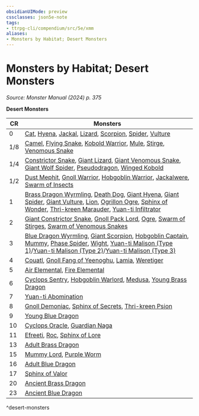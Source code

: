 ```yaml
---
obsidianUIMode: preview
cssclasses: json5e-note
tags:
- ttrpg-cli/compendium/src/5e/xmm
aliases:
- Monsters by Habitat; Desert Monsters
---
```

# Monsters by Habitat; Desert Monsters
*Source: Monster Manual (2024) p. 375* 

**Desert Monsters**

| CR | Monsters |
|----|----------|
| 0 | [Cat](/3-Mechanics/CLI/bestiary/beast/cat-xmm.md), [Hyena](/3-Mechanics/CLI/bestiary/beast/hyena-xmm.md), [Jackal](/3-Mechanics/CLI/bestiary/beast/jackal-xmm.md), [Lizard](/3-Mechanics/CLI/bestiary/beast/lizard-xmm.md), [Scorpion](/3-Mechanics/CLI/bestiary/beast/scorpion-xmm.md), [Spider](/3-Mechanics/CLI/bestiary/beast/spider-xmm.md), [Vulture](/3-Mechanics/CLI/bestiary/beast/vulture-xmm.md) |
| 1/8 | [Camel](/3-Mechanics/CLI/bestiary/beast/camel-xmm.md), [Flying Snake](/3-Mechanics/CLI/bestiary/monstrosity/flying-snake-xmm.md), [Kobold Warrior](/3-Mechanics/CLI/bestiary/dragon/kobold-warrior-xmm.md), [Mule](/3-Mechanics/CLI/bestiary/beast/mule-xmm.md), [Stirge](/3-Mechanics/CLI/bestiary/monstrosity/stirge-xmm.md), [Venomous Snake](/3-Mechanics/CLI/bestiary/beast/venomous-snake-xmm.md) |
| 1/4 | [Constrictor Snake](/3-Mechanics/CLI/bestiary/beast/constrictor-snake-xmm.md), [Giant Lizard](/3-Mechanics/CLI/bestiary/beast/giant-lizard-xmm.md), [Giant Venomous Snake](/3-Mechanics/CLI/bestiary/beast/giant-venomous-snake-xmm.md), [Giant Wolf Spider](/3-Mechanics/CLI/bestiary/beast/giant-wolf-spider-xmm.md), [Pseudodragon](/3-Mechanics/CLI/bestiary/dragon/pseudodragon-xmm.md), [Winged Kobold](/3-Mechanics/CLI/bestiary/dragon/winged-kobold-xmm.md) |
| 1/2 | [Dust Mephit](/3-Mechanics/CLI/bestiary/elemental/dust-mephit-xmm.md), [Gnoll Warrior](/3-Mechanics/CLI/bestiary/fiend/gnoll-warrior-xmm.md), [Hobgoblin Warrior](/3-Mechanics/CLI/bestiary/fey/hobgoblin-warrior-xmm.md), [Jackalwere](/3-Mechanics/CLI/bestiary/fiend/jackalwere-xmm.md), [Swarm of Insects](/3-Mechanics/CLI/bestiary/beast/swarm-of-insects-xmm.md) |
| 1 | [Brass Dragon Wyrmling](/3-Mechanics/CLI/bestiary/dragon/brass-dragon-wyrmling-xmm.md), [Death Dog](/3-Mechanics/CLI/bestiary/monstrosity/death-dog-xmm.md), [Giant Hyena](/3-Mechanics/CLI/bestiary/beast/giant-hyena-xmm.md), [Giant Spider](/3-Mechanics/CLI/bestiary/beast/giant-spider-xmm.md), [Giant Vulture](/3-Mechanics/CLI/bestiary/monstrosity/giant-vulture-xmm.md), [Lion](/3-Mechanics/CLI/bestiary/beast/lion-xmm.md), [Ogrillon Ogre](/3-Mechanics/CLI/bestiary/giant/ogrillon-ogre-xmm.md), [Sphinx of Wonder](/3-Mechanics/CLI/bestiary/celestial/sphinx-of-wonder-xmm.md), [Thri-kreen Marauder](/3-Mechanics/CLI/bestiary/monstrosity/thri-kreen-marauder-xmm.md), [Yuan-ti Infiltrator](/3-Mechanics/CLI/bestiary/monstrosity/yuan-ti-infiltrator-xmm.md) |
| 2 | [Giant Constrictor Snake](/3-Mechanics/CLI/bestiary/beast/giant-constrictor-snake-xmm.md), [Gnoll Pack Lord](/3-Mechanics/CLI/bestiary/fiend/gnoll-pack-lord-xmm.md), [Ogre](/3-Mechanics/CLI/bestiary/giant/ogre-xmm.md), [Swarm of Stirges](/3-Mechanics/CLI/bestiary/monstrosity/swarm-of-stirges-xmm.md), [Swarm of Venomous Snakes](/3-Mechanics/CLI/bestiary/beast/swarm-of-venomous-snakes-xmm.md) |
| 3 | [Blue Dragon Wyrmling](/3-Mechanics/CLI/bestiary/dragon/blue-dragon-wyrmling-xmm.md), [Giant Scorpion](/3-Mechanics/CLI/bestiary/beast/giant-scorpion-xmm.md), [Hobgoblin Captain](/3-Mechanics/CLI/bestiary/fey/hobgoblin-captain-xmm.md), [Mummy](/3-Mechanics/CLI/bestiary/undead/mummy-xmm.md), [Phase Spider](/3-Mechanics/CLI/bestiary/monstrosity/phase-spider-xmm.md), [Wight](/3-Mechanics/CLI/bestiary/undead/wight-xmm.md), [Yuan-ti Malison (Type 1)](/3-Mechanics/CLI/bestiary/monstrosity/yuan-ti-malison-type-1-xmm.md)/[Yuan-ti Malison (Type 2)](/3-Mechanics/CLI/bestiary/monstrosity/yuan-ti-malison-type-2-xmm.md)/[Yuan-ti Malison (Type 3)](/3-Mechanics/CLI/bestiary/monstrosity/yuan-ti-malison-type-3-xmm.md) |
| 4 | [Couatl](/3-Mechanics/CLI/bestiary/celestial/couatl-xmm.md), [Gnoll Fang of Yeenoghu](/3-Mechanics/CLI/bestiary/fiend/gnoll-fang-of-yeenoghu-xmm.md), [Lamia](/3-Mechanics/CLI/bestiary/fiend/lamia-xmm.md), [Weretiger](/3-Mechanics/CLI/bestiary/monstrosity/weretiger-xmm.md) |
| 5 | [Air Elemental](/3-Mechanics/CLI/bestiary/elemental/air-elemental-xmm.md), [Fire Elemental](/3-Mechanics/CLI/bestiary/elemental/fire-elemental-xmm.md) |
| 6 | [Cyclops Sentry](/3-Mechanics/CLI/bestiary/giant/cyclops-sentry-xmm.md), [Hobgoblin Warlord](/3-Mechanics/CLI/bestiary/fey/hobgoblin-warlord-xmm.md), [Medusa](/3-Mechanics/CLI/bestiary/monstrosity/medusa-xmm.md), [Young Brass Dragon](/3-Mechanics/CLI/bestiary/dragon/young-brass-dragon-xmm.md) |
| 7 | [Yuan-ti Abomination](/3-Mechanics/CLI/bestiary/monstrosity/yuan-ti-abomination-xmm.md) |
| 8 | [Gnoll Demoniac](/3-Mechanics/CLI/bestiary/fiend/gnoll-demoniac-xmm.md), [Sphinx of Secrets](/3-Mechanics/CLI/bestiary/celestial/sphinx-of-secrets-xmm.md), [Thri-kreen Psion](/3-Mechanics/CLI/bestiary/monstrosity/thri-kreen-psion-xmm.md) |
| 9 | [Young Blue Dragon](/3-Mechanics/CLI/bestiary/dragon/young-blue-dragon-xmm.md) |
| 10 | [Cyclops Oracle](/3-Mechanics/CLI/bestiary/giant/cyclops-oracle-xmm.md), [Guardian Naga](/3-Mechanics/CLI/bestiary/celestial/guardian-naga-xmm.md) |
| 11 | [Efreeti](/3-Mechanics/CLI/bestiary/elemental/efreeti-xmm.md), [Roc](/3-Mechanics/CLI/bestiary/monstrosity/roc-xmm.md), [Sphinx of Lore](/3-Mechanics/CLI/bestiary/celestial/sphinx-of-lore-xmm.md) |
| 13 | [Adult Brass Dragon](/3-Mechanics/CLI/bestiary/dragon/adult-brass-dragon-xmm.md) |
| 15 | [Mummy Lord](/3-Mechanics/CLI/bestiary/undead/mummy-lord-xmm.md), [Purple Worm](/3-Mechanics/CLI/bestiary/monstrosity/purple-worm-xmm.md) |
| 16 | [Adult Blue Dragon](/3-Mechanics/CLI/bestiary/dragon/adult-blue-dragon-xmm.md) |
| 17 | [Sphinx of Valor](/3-Mechanics/CLI/bestiary/celestial/sphinx-of-valor-xmm.md) |
| 20 | [Ancient Brass Dragon](/3-Mechanics/CLI/bestiary/dragon/ancient-brass-dragon-xmm.md) |
| 23 | [Ancient Blue Dragon](/3-Mechanics/CLI/bestiary/dragon/ancient-blue-dragon-xmm.md) |
^desert-monsters
